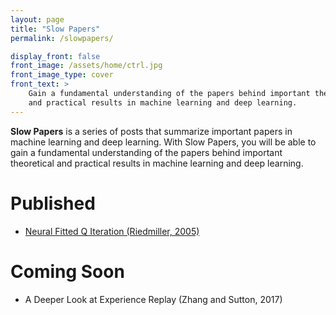 ```yaml
---
layout: page
title: "Slow Papers"
permalink: /slowpapers/

display_front: false
front_image: /assets/home/ctrl.jpg
front_image_type: cover
front_text: >
    Gain a fundamental understanding of the papers behind important theoretical
    and practical results in machine learning and deep learning.
---
```


**Slow Papers** is a series of posts that summarize important papers in machine learning and deep learning. With Slow Papers, you will be able to gain a fundamental understanding of the papers behind important theoretical and practical results in machine learning and deep learning.

# Published

 - [Neural Fitted Q Iteration (Riedmiller, 2005)](/slowpapers/nfq/)

# Coming Soon

 - A Deeper Look at Experience Replay (Zhang and Sutton, 2017)
